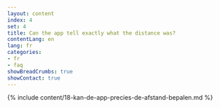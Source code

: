 ```yaml
---
layout: content
index: 4
set: 4
title: Can the app tell exactly what the distance was?
contentLang: en
lang: fr
categories:
- fr
- faq
showBreadCrumbs: true
showContact: true
---
```

{% include content/18-kan-de-app-precies-de-afstand-bepalen.md %}
